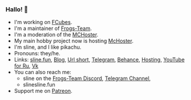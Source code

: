 ### Hallo! 💃

- I'm working on [FCubes].
- I'm a maintainer of [Frogs-Team].
- I'm a moderation of the [MCHoster].
- My main hobby project now is hosting [McHoster].
- I'm sline, and I like pikachu. 
- Pronouns: they/he.
- Links:
  [sline.fun](https://sline.fun),
  [Blog](https://blog.sline.fun),
  [Url short](https://url.sline.fun),
  [Telegram](https://t.me/sline_gg),
  [Behance](https://www.behance.net/sline),
  [Hosting](https://www.mchoster.ru),
  [YouTube for Ru](https://www.youtube.com/c/Главнаяжабанаболоте),
  [Vk](https://vk.com/slinegg)
- You can also reach me:
  - sline on the [Frogs-Team Discord](https://discord.gg/yNtPTb2),
    [Telegram Channel](https://t.me/sline_bg),
  - slinesline.fun
- Support me on [Patreon](https://patreon.com/sline).

[FCubes]: https://fexdf.sline.fun
[MCHoster]: https://mchoster.ru
[Frogs-Team]: https://discord.gg/yNtPTb2
